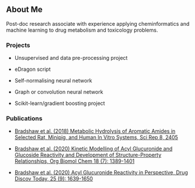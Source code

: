 ## About Me

Post-doc research associate with experience applying cheminformatics and machine learning to drug metabolism and toxicology problems.

### Projects

- Unsupervised and data pre-processing project

- eDragon script

- Self-normalising neural network

- Graph or convolution neural network

- Scikit-learn/gradient boosting project

### Publications

- [Bradshaw et al. (2018) Metabolic Hydrolysis of Aromatic Amides in Selected Rat, Minipig, and Human In Vitro Systems, Sci Rep 8, 2405](https://doi.org/10.1038/s41598-018-20464-4)

- [Bradshaw et al. (2020) Kinetic Modelling of Acyl Glucuronide and Glucoside Reactivity and Development of Structure-Property Relationships, Org Biomol Chem 18 (7): 1389-1401](https://doi.org/10.1039/c9ob02008j)

- [Bradshaw et al. (2020) Acyl Glucuronide Reactivity in Perspective, Drug Discov Today, 25 (9): 1639-1650](https://doi.org/10.1016/j.drudis.2020.07.009)

